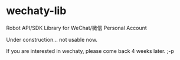 # wechaty-lib
Robot API/SDK Library for WeChat/微信 Personal Account

Under construction... not usable now. 

If you are interested in wechaty, please come back 4 weeks later. ;-p
